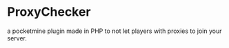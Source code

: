 # ProxyChecker
a pocketmine plugin made in PHP to not let players with proxies to join your server.
